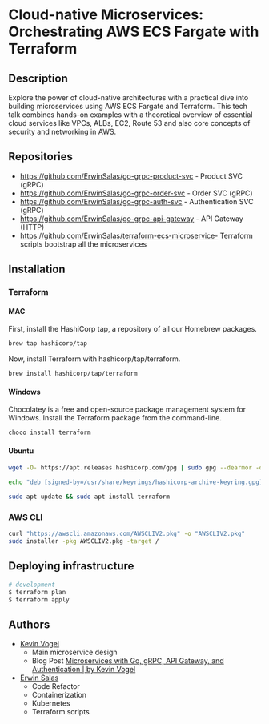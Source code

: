 # Cloud-native Microservices: Orchestrating AWS ECS Fargate with Terraform


## Description
Explore the power of cloud-native architectures with a practical dive into building microservices using AWS ECS Fargate and Terraform. This tech talk combines hands-on examples with a theoretical overview of essential cloud services like VPCs, ALBs, EC2, Route 53 and also core concepts of security and networking in AWS.
## Repositories

- https://github.com/ErwinSalas/go-grpc-product-svc - Product SVC (gRPC)
- https://github.com/ErwinSalas/go-grpc-order-svc - Order SVC (gRPC)
- https://github.com/ErwinSalas/go-grpc-auth-svc - Authentication SVC (gRPC)
- https://github.com/ErwinSalas/go-grpc-api-gateway - API Gateway (HTTP)
- https://github.com/ErwinSalas/terraform-ecs-microservice- Terraform scripts bootstrap all the microservices



## Installation
### Terraform
#### MAC
First, install the HashiCorp tap, a repository of all our Homebrew packages.
```bash
brew tap hashicorp/tap
```
Now, install Terraform with hashicorp/tap/terraform.
```bash
brew install hashicorp/tap/terraform
```

#### Windows 
Chocolatey is a free and open-source package management system for Windows. Install the Terraform package from the command-line.
```bash
choco install terraform
```
#### Ubuntu

```bash
wget -O- https://apt.releases.hashicorp.com/gpg | sudo gpg --dearmor -o /usr/share/keyrings/hashicorp-archive-keyring.gpg
```
```bash
echo "deb [signed-by=/usr/share/keyrings/hashicorp-archive-keyring.gpg] https://apt.releases.hashicorp.com $(lsb_release -cs) main" | sudo tee /etc/apt/sources.list.d/hashicorp.list
```
```bash
sudo apt update && sudo apt install terraform
```
### AWS CLI
```bash
curl "https://awscli.amazonaws.com/AWSCLIV2.pkg" -o "AWSCLIV2.pkg"
sudo installer -pkg AWSCLIV2.pkg -target /
```
## Deploying infrastructure

```bash
# development
$ terraform plan
$ terraform apply
```

## Authors

- [Kevin Vogel](https://medium.com/@hellokevinvogel)
    * Main microservice design
    * Blog Post [Microservices with Go, gRPC, API Gateway, and Authentication | by Kevin Vogel](https://levelup.gitconnected.com/microservices-with-go-grpc-api-gateway-and-authentication-part-1-2-393ad9fc9d30)
- [Erwin Salas](https://github.com/ErwinSalas)
    * Code Refactor
    * Containerization
    * Kubernetes
    * Terraform scripts


